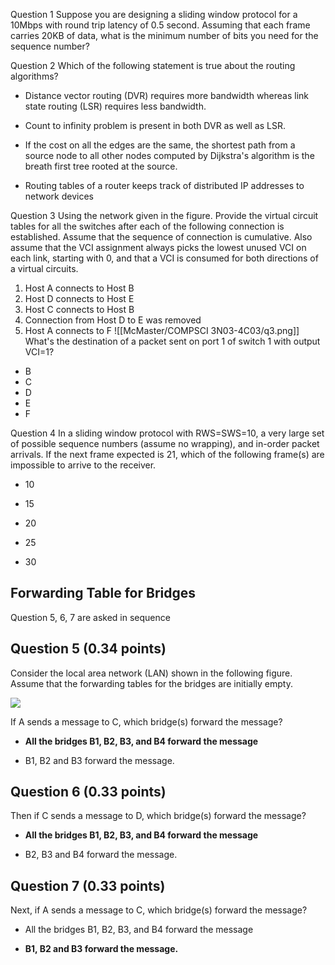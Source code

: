 Question 1
Suppose you are designing a sliding window protocol for a 10Mbps with round trip latency of 0.5 second. Assuming that each frame carries 20KB of data, what is the minimum number of bits you need for the sequence number?

Question 2
Which of the following statement is true about the routing algorithms?

- Distance vector routing (DVR) requires more bandwidth whereas link state routing (LSR) requires less bandwidth.

- Count to infinity problem is present in both DVR as well as LSR.

- If the cost on all the edges are the same, the shortest path from a source node to all other nodes computed by Dijkstra's algorithm is the breath first tree rooted at the source.

- Routing tables of a router keeps track of distributed IP addresses to network devices

Question 3
Using the network given in the figure. Provide the virtual circuit tables for all the switches after each of the following connection is established. Assume that the sequence of connection is cumulative. Also assume that the VCI assignment always picks the lowest unused VCI on each link, starting with 0, and that a VCI is consumed for both directions of a virtual circuits.

1.  Host A connects to Host B
2.  Host D connects to Host E
3.  Host C connects to Host B
4.  Connection from Host D to E was removed
5.  Host A connects to F
![[McMaster/COMPSCI 3N03-4C03/q3.png]]
What's the destination of a packet sent on port 1 of switch 1 with output VCI=1?
- B
- C
- D
- E
- F

Question 4
In a sliding window protocol with RWS=SWS=10, a very large set of possible sequence numbers (assume no wrapping), and in-order packet arrivals. If the next frame expected is 21, which of the following frame(s) are impossible to arrive to the receiver. 

- 10

- 15

- 20

- 25

- 30

## Forwarding Table for Bridges

Question 5, 6, 7 are asked in sequence

## **Question 5** (0.34 points)


Consider the local area network (LAN) shown in the following figure. Assume that the forwarding tables for the bridges are initially empty.

![](https://avenue.cllmcmaster.ca/content/enforced/527485-COMPSCI_4C03_hew11_2231/PastedImage_cca0292c8415421bb5123b18ae81ebdd_image.png?_&d2lSessionVal=ORTzZAStUvaAuUPaFRIzxOGLA)

If A sends a message to C, which bridge(s) forward the message?

- **All the bridges B1, B2, B3, and B4 forward the message**

- B1, B2 and B3 forward the message.

## **Question 6** (0.33 points)

Then if C sends a message to D, which bridge(s) forward the message?

- **All the bridges B1, B2, B3, and B4 forward the message**

- B2, B3 and B4 forward the message.

## **Question 7** (0.33 points)

Next, if A sends a message to C, which bridge(s) forward the message?

- All the bridges B1, B2, B3, and B4 forward the message

- **B1, B2 and B3 forward the message.**